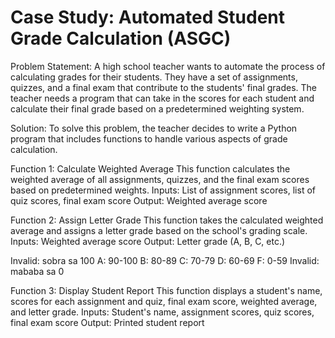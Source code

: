 # Case Study: Automated Student Grade Calculation (ASGC)

Problem Statement:
A high school teacher wants to automate the process of calculating grades for their students. They have a set of assignments, quizzes, and a final exam that contribute to the students' final grades. The teacher needs a program that can take in the scores for each student and calculate their final grade based on a predetermined weighting system.

Solution:
To solve this problem, the teacher decides to write a Python program that includes functions to handle various aspects of grade calculation.

Function 1: Calculate Weighted Average
This function calculates the weighted average of all assignments, quizzes, and the final exam scores based on predetermined weights.
Inputs: List of assignment scores, list of quiz scores, final exam score
Output: Weighted average score

Function 2: Assign Letter Grade
This function takes the calculated weighted average and assigns a letter grade based on the school's grading scale.
Inputs: Weighted average score
Output: Letter grade (A, B, C, etc.)

Invalid: sobra sa 100
A: 90-100
B: 80-89
C: 70-79
D: 60-69
F: 0-59
Invalid: mababa sa 0


Function 3: Display Student Report
This function displays a student's name, scores for each assignment and quiz, final exam score, weighted average, and letter grade.
Inputs: Student's name, assignment scores, quiz scores, final exam score
Output: Printed student report